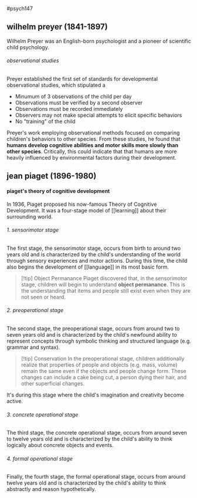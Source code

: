 #psych147

## wilhelm preyer (1841-1897)
Wilhelm Preyer was an English-born psychologist and a pioneer of scientific child psychology. 
###### observational studies
Preyer established the first set of standards for developmental observational studies, which stipulated a
- Minumum of $3$ observations of the child per day 
- Observations must be verified by a second observer
- Observations must be recorded immediately
- Observers may not make special attempts to elicit specific behaviors
- No "training" of the child

Preyer's work employing observational methods focused on comparing children's behaviors to other species. From these studies, he found that **humans develop cognitive abilities and motor skills more slowly than other species**. Critically, this could indicate that that humans are more heavily influenced by environmental factors during their development.

## jean piaget (1896-1980)

#### piaget's theory of cognitive development
In 1936, Piaget proposed his now-famous Theory of Cognitive Development. It was a four-stage model of [[learning]] about their surrounding world.
###### 1. sensorimotor stage
The first stage, the sensorimotor stage, occurs from birth to around two years old and is characterized by the child's understanding of the world through sensory experiences and motor actions. During this time, the child also begins the development of [[language]] in its most basic form.

>[!tip] Object Permanance
> Piaget discovered that, in the sensorimotor stage, children will begin to understand **object permanance**. This is the understanding that items and people still exist even when they are not seen or heard.
###### 2. preoperational stage
The second stage, the preoperational stage, occurs from around two to seven years old and is characterized by the child's newfound ability to represent concepts through symbolic thinking and structured language (e.g. grammar and syntax).

>[!tip] Conservation
> In the preoperational stage, children additionally realize that properties of people and objects (e.g. mass, volume) remain the same even if the objects and people change form. These changes can include a cake being cut, a person dying their hair, and other superficial changes.

It's during this stage where the child's imagination and creativity become active.
###### 3. concrete operational stage
The third stage, the concrete operational stage, occurs from around seven to twelve years old and is characterized by the child's ability to think logically about concrete objects and events.

###### 4. formal operational stage
Finally, the fourth stage, the formal operational stage, occurs from around twelve years old and is characterized by the child's ability to think abstractly and reason hypothetically.
>
